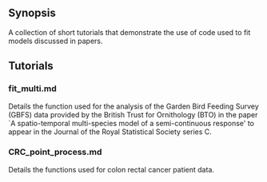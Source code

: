 ## Synopsis

A collection of short tutorials that demonstrate the use of code used to fit models discussed in papers.

## Tutorials

### fit_multi.md

Details the function used for the analysis of the Garden Bird Feeding Survey (GBFS) data provided by the British Trust for Ornithology (BTO) in the paper `A spatio-temporal multi-species model of a semi-continuous response' to appear in the Journal of the Royal Statistical Society series C.

### CRC_point_process.md

Details the functions used for colon rectal cancer patient data.